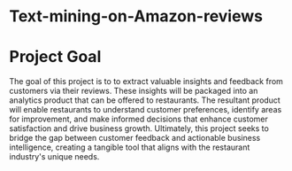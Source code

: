 # Text-mining-on-Amazon-reviews

# Project Goal
The goal of this project is to to extract valuable insights and feedback from customers via their reviews. These insights will be packaged into an analytics product that can be offered to restaurants. The resultant product will enable restaurants to understand customer preferences, identify areas for improvement, and make informed decisions that enhance customer satisfaction and drive business growth. Ultimately, this project seeks to bridge the gap between customer feedback and actionable business intelligence, creating a tangible tool that aligns with the restaurant industry's unique needs.
